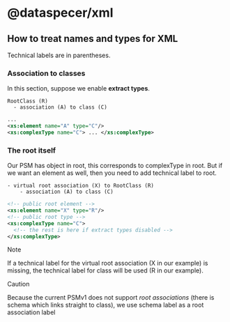 # @dataspecer/xml

## How to treat names and types for XML

Technical labels are in parentheses.

### Association to classes

In this section, suppose we enable **extract types**.

```
RootClass (R)
  - association (A) to class (C)
```
```xml
...
<xs:element name="A" type="C"/>
<xs:complexType name="C"> ... </xs:complexType>
```

### The root itself

Our PSM has object in root, this corresponds to complexType in root. But if we want an element as well, then you need to add technical label to root.

```
- virtual root association (X) to RootClass (R)
    - association (A) to class (C)
```
```xml
<!-- public root element -->
<xs:element name="X" type="R"/>
<!-- public root type -->
<xs:complexType name="C">
  <!-- the rest is here if extract types disabled -->
</xs:complexType>
```

> [!NOTE]
> If a technical label for the virtual root association (X in our example) is missing, the technical label for class will be used (R in our example).

> [!CAUTION]
> Because the current PSMv1 does not support *root associations* (there is schema which links straight to class), we use schema label as a root association label